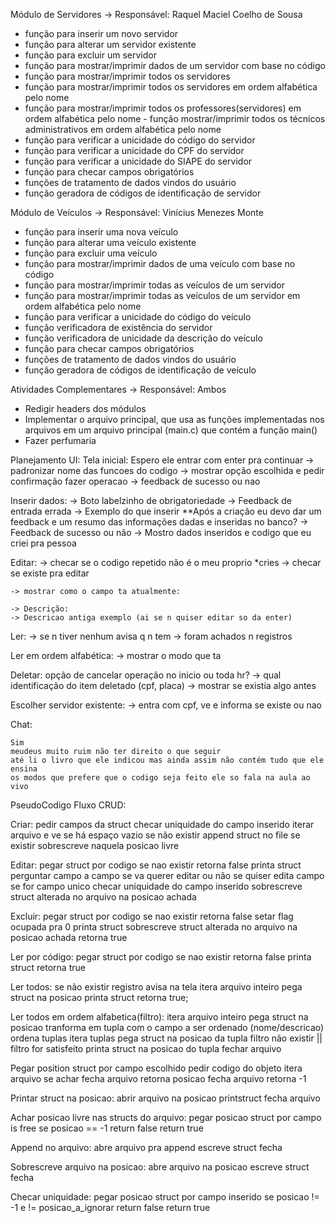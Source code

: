
Módulo de Servidores -> Responsável: Raquel Maciel Coelho de Sousa
- função para inserir um novo servidor 
- função para alterar um servidor existente 
- função para excluir um servidor 
- função para mostrar/imprimir dados de um servidor com base no código 
- função para mostrar/imprimir todos os servidores 
- função para mostrar/imprimir todos os servidores em ordem alfabética pelo nome
- função para mostrar/imprimir todos os professores(servidores) em ordem alfabética pelo nome  - função mostrar/imprimir todos os técnicos administrativos em ordem alfabética pelo nome 
- função para verificar a unicidade do código do servidor
- função para verificar a unicidade do CPF do servidor
- função para verificar a unicidade do SIAPE do servidor
- função para checar campos obrigatórios
- funções de tratamento de dados vindos do usuário
- função geradora de códigos de identificação de servidor

Módulo de Veículos  -> Responsável: Vinícius Menezes Monte
- função para inserir uma nova veículo 
- função para alterar uma veículo existente 
- função para excluir uma veículo 
- função para mostrar/imprimir dados de uma veículo com base no código 
- função para mostrar/imprimir todas as veículos de um servidor 
- função para mostrar/imprimir todas as veículos de um servidor em ordem alfabética pelo nome  
- função para verificar a unicidade do código do veículo
- função verificadora de existência do servidor
- função verificadora de unicidade da descrição do veículo
- função para checar campos obrigatórios
- funções de tratamento de dados vindos do usuário
- função geradora de códigos de identificação de veículo


Atividades Complementares -> Responsável: Ambos
- Redigir headers dos módulos
- Implementar o arquivo principal, que usa as funções implementadas nos arquivos em um arquivo principal (main.c) que  contém a função main()
- Fazer perfumaria



Planejamento UI:
Tela inicial:
    Espero ele entrar com enter pra continuar
    -> padronizar nome das funcoes do codigo
    -> mostrar opção escolhida e pedir confirmação
    fazer operacao
    -> feedback de sucesso ou nao
    
Inserir dados:
    -> Boto labelzinho de obrigatoriedade 
    -> Feedback de entrada errada
    -> Exemplo do que inserir
    **Após a criação eu devo dar um feedback e um resumo das informações dadas e inseridas no banco?
    -> Feedback de sucesso ou não
    -> Mostro dados inseridos e codigo que eu criei pra pessoa

Editar:
    -> checar se o codigo repetido não é o meu proprio *cries 
    -> checar se existe pra editar
    
    -> mostrar como o campo ta atualmente: 

    -> Descrição:
    -> Descricao antiga exemplo (ai se n quiser editar so da enter)


Ler:
    -> se n tiver nenhum avisa q n tem
    -> foram achados n registros

Ler em ordem alfabética:
    -> mostrar o modo que ta

Deletar:
    opção de cancelar operação no inicio ou toda hr?
    -> qual identificação do item deletado (cpf, placa)
    -> mostrar se existia algo antes

Escolher servidor existente:
    -> entra com cpf, ve e informa se existe ou nao



Chat:

    Sim
    meudeus muito ruim não ter direito o que seguir
    até li o livro que ele indicou mas ainda assim não contém tudo que ele ensina
    os modos que prefere que o codigo seja feito ele so fala na aula ao vivo






PseudoCodigo Fluxo CRUD:
 
Criar:
    pedir campos da struct
    checar uniquidade do campo inserido
    iterar arquivo e ve se há espaço vazio
    se não existir
        append struct no file
    se existir
        sobrescreve naquela posicao livre

Editar:
    pegar struct por codigo
    se nao existir 
        retorna false
    printa struct
    perguntar campo a campo se va querer editar ou não
    se quiser
        edita campo 
        se for campo unico
            checar uniquidade do campo inserido
    sobrescreve struct alterada no arquivo na posicao achada

Excluir:
    pegar struct por codigo
    se nao existir 
        retorna false
    setar flag ocupada pra 0
    printa struct
    sobrescreve struct alterada no arquivo na posicao achada
    retorna true

Ler por código:
    pegar struct por codigo
    se nao existir 
        retorna false
    printa struct
    retorna true

Ler todos:
    se não existir registro
        avisa na tela
    itera arquivo inteiro
    pega struct na posicao
    printa struct
    retorna true;

Ler todos em ordem alfabetica(filtro):
    itera arquivo inteiro
    pega struct na posicao
    tranforma em tupla com o campo a ser ordenado (nome/descricao)
    ordena tuplas
    itera tuplas 
        pega struct na posicao da tupla
        filtro não existir || filtro for satisfeito
            printa struct na posicao do tupla
    fechar arquivo


Pegar position struct por campo escolhido
    pedir codigo do objeto
    itera arquivo
        se achar
            fecha arquivo
            retorna posicao
    fecha arquivo
    retorna -1

Printar struct na posicao:
    abrir arquivo na posicao
    printstruct
    fecha arquivo


Achar posicao livre nas structs do arquivo:
    pegar posicao struct por campo is free
    se posicao == -1
        return false
    return true

Append no arquivo:
    abre arquivo pra append
    escreve struct
    fecha

Sobrescreve arquivo na posicao:
    abre arquivo na posicao
    escreve struct
    fecha

Checar uniquidade:
    pegar posicao struct por campo inserido
    se posicao != -1 e != posicao_a_ignorar
        return false
    return true

